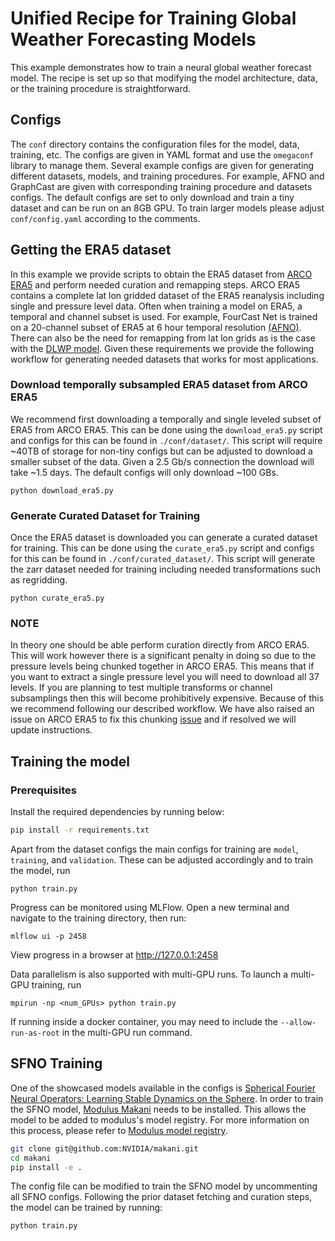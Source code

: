 # Unified Recipe for Training Global Weather Forecasting Models

This example demonstrates how to train a neural global weather forecast model.
The recipe is set up so that modifying the model architecture, data, or the
training procedure is straightforward.

## Configs

The `conf` directory contains the configuration files for the model, data,
training, etc. The configs are given in YAML format and use the `omegaconf`
library to manage them. Several example configs are given for generating
different datasets, models, and training procedures. For example, AFNO and
GraphCast are given with corresponding training procedure and datasets configs.
The default configs are set to only download and train a tiny dataset and can be
run on an 8GB GPU. To train larger models please adjust `conf/config.yaml`
according to the comments.

## Getting the ERA5 dataset

In this example we provide scripts to obtain the ERA5 dataset from [ARCO
ERA5](https://github.com/google-research/arco-era5) and perform needed curation
and remapping steps. ARCO ERA5 contains a complete lat lon gridded dataset of
the ERA5 reanalysis including single and pressure level data. Often when
training a model on ERA5, a temporal and channel subset is used. For example,
FourCast Net is trained on a 20-channel subset of ERA5 at 6 hour temporal
resolution [(AFNO)](https://openreview.net/pdf?id=EXHG-A3jlM). There can also be
the need for remapping from lat lon grids as is the case with the [DLWP
model](https://agupubs.onlinelibrary.wiley.com/doi/epdf/10.1029/2021MS002502).
Given these requirements we provide the following workflow for generating needed
datasets that works for most applications.

### Download temporally subsampled ERA5 dataset from ARCO ERA5

We recommend first downloading a temporally and single leveled subset of ERA5
from ARCO ERA5. This can be done using the `download_era5.py` script and configs
for this can be found in `./conf/dataset/`. This script will require ~40TB of
storage for non-tiny configs but can be adjusted to download a smaller subset of
the data. Given a 2.5 Gb/s connection the download will take ~1.5 days. The
default configs will only download ~100 GBs.

```python download_era5.py```

### Generate Curated Dataset for Training

Once the ERA5 dataset is downloaded you can generate a curated dataset for
training. This can be done using the `curate_era5.py` script and configs for
this can be found in `./conf/curated_dataset/`. This script will generate the
zarr dataset needed for training including needed transformations such as
regridding.

```python curate_era5.py```

### NOTE

In theory one should be able perform curation directly from ARCO ERA5. This will
work however there is a significant penalty in doing so due to the pressure
levels being chunked together in ARCO ERA5. This means that if you want to
extract a single pressure level you will need to download all 37 levels. If you
are planning to test multiple transforms or channel subsamplings then this will
become prohibitively expensive. Because of this we recommend following our
described workflow. We have also raised an issue on ARCO ERA5 to fix this
chunking [issue](https://github.com/google-research/arco-era5/issues/69) and if
resolved we will update instructions.

## Training the model

### Prerequisites

Install the required dependencies by running below:

```bash
pip install -r requirements.txt
```

Apart from the dataset configs the main configs for training are `model`,
`training`, and `validation`. These can be adjusted accordingly and to train the
model, run

```python train.py```

Progress can be monitored using MLFlow. Open a new terminal and navigate to the
training directory, then run:

```mlflow ui -p 2458```

View progress in a browser at <http://127.0.0.1:2458>

Data parallelism is also supported with multi-GPU runs. To launch a multi-GPU
training, run

```mpirun -np <num_GPUs> python train.py```

If running inside a docker container, you may need to include the
`--allow-run-as-root` in the multi-GPU run command.

## SFNO Training

One of the showcased models available in the configs is [Spherical Fourier Neural Operators:
Learning Stable Dynamics on the Sphere](https://arxiv.org/pdf/2306.03838.pdf). In order to
train the SFNO model, [Modulus Makani](https://github.com/NVIDIA/modulus-makani)
needs to be installed. This allows the model to be added to modulus's model registry.
For more information on this process, please refer to [Modulus model registry](
https://docs.nvidia.com/deeplearning/modulus/modulus-core/api/modulus.models.html#modulus-model-registry-and-entry-points).

```bash
git clone git@github.com:NVIDIA/makani.git
cd makani
pip install -e .
```

The config file can be modified to train the SFNO model by uncommenting all SFNO configs.
Following the prior dataset fetching and curation steps, the model can be trained by running:

```python train.py```
